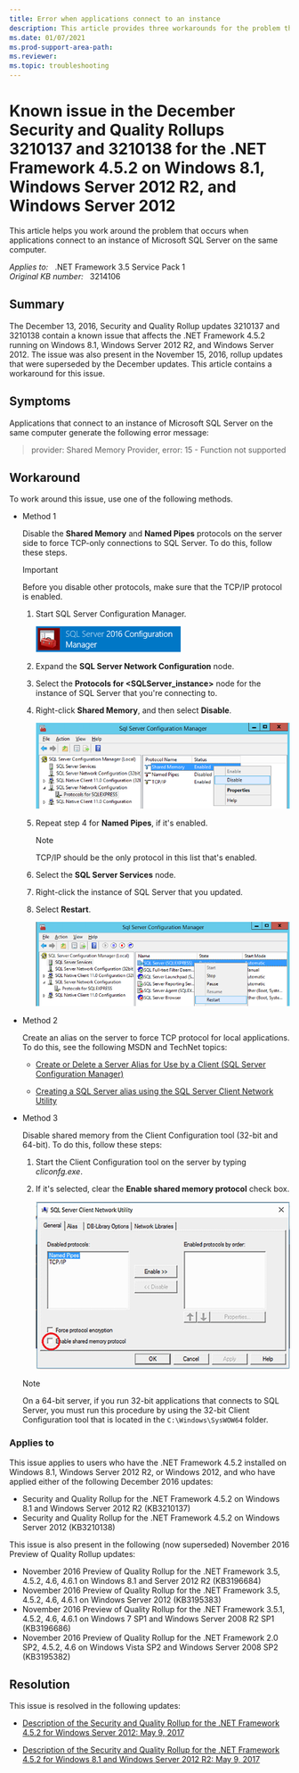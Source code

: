 ```yaml
---
title: Error when applications connect to an instance
description: This article provides three workarounds for the problem that occurs when applications connect to an instance of Microsoft SQL Server on the same computer.
ms.date: 01/07/2021
ms.prod-support-area-path:
ms.reviewer: 
ms.topic: troubleshooting
---
```

# Known issue in the December Security and Quality Rollups 3210137 and 3210138 for the .NET Framework 4.5.2 on Windows 8.1, Windows Server 2012 R2, and Windows Server 2012

This article helps you work around the problem that occurs when applications connect to an instance of Microsoft SQL Server on the same computer.

_Applies to:_ &nbsp; .NET Framework 3.5 Service Pack 1  
_Original KB number:_ &nbsp; 3214106

## Summary

The December 13, 2016, Security and Quality Rollup updates 3210137 and 3210138 contain a known issue that affects the .NET Framework 4.5.2 running on Windows 8.1, Windows Server 2012 R2, and Windows Server 2012. The issue was also present in the November 15, 2016, rollup updates that were superseded by the December updates. This article contains a workaround for this issue.

## Symptoms

Applications that connect to an instance of Microsoft SQL Server on the same computer generate the following error message:

> provider: Shared Memory Provider, error: 15 - Function not supported

## Workaround

To work around this issue, use one of the following methods.

- Method 1

  Disable the **Shared Memory** and **Named Pipes** protocols on the server side to force TCP-only connections to SQL Server. To do this, follow these steps.  

  > [!IMPORTANT]
  > Before you disable other protocols, make sure that the TCP/IP protocol is enabled.

  1. Start SQL Server Configuration Manager.

     ![Configuration Manager](./media/error-applications-connect-instance-same-computer/configuration-manager-image.png)

  1. Expand the **SQL Server Network Configuration** node.

  1. Select the **Protocols for <**SQLServer_instance**>** node for the instance of SQL Server that you're connecting to.

  1. Right-click **Shared Memory**, and then select **Disable**.

     ![Shared Memory](./media/error-applications-connect-instance-same-computer/shared-memory-image.png)

  1. Repeat step 4 for **Named Pipes**, if it's enabled.

     > [!NOTE]
     > TCP/IP should be the only protocol in this list that's enabled.

  1. Select the **SQL Server Services** node.

  1. Right-click the instance of SQL Server that you updated.

  1. Select **Restart**.

       ![Restart](./media/error-applications-connect-instance-same-computer/restart-image.png)

- Method 2

  Create an alias on the server to force TCP protocol for local applications. To do this, see the following MSDN and TechNet topics:

  - [Create or Delete a Server Alias for Use by a Client (SQL Server Configuration Manager)](/previous-versions/sql/sql-server-2012/ms190445(v=sql.110))

  - [Creating a SQL Server alias using the SQL Server Client Network Utility](https://azurecloudai.blog/2013/01/22/creating-a-sql-server-alias-using-the-sql-server-client-network-utility/)

- Method 3

  Disable shared memory from the Client Configuration tool (32-bit and 64-bit). To do this, follow these steps:

  1. Start the Client Configuration tool on the server by typing *cliconfg.exe*.
  1. If it's selected, clear the **Enable shared memory protocol** check box.

     ![SQL Server Client Network Utility dialog box](./media/error-applications-connect-instance-same-computer/client-network-utility-dialog-box.png)  

    > [!NOTE]
    > On a 64-bit server, if you run 32-bit applications that connects to SQL Server, you must run this procedure by using the 32-bit Client Configuration tool that is located in the `C:\Windows\SysWOW64` folder.

### Applies to

This issue applies to users who have the .NET Framework 4.5.2 installed on Windows 8.1, Windows Server 2012 R2, or Windows 2012, and who have applied either of the following December 2016 updates:

- Security and Quality Rollup for the .NET Framework 4.5.2 on Windows 8.1 and Windows Server 2012 R2 (KB3210137)
- Security and Quality Rollup for the .NET Framework 4.5.2 on Windows Server 2012 (KB3210138)

This issue is also present in the following (now superseded) November 2016 Preview of Quality Rollup updates:

- November 2016 Preview of Quality Rollup for the .NET Framework 3.5, 4.5.2, 4.6, 4.6.1 on Windows 8.1 and Server 2012 R2 (KB3196684)
- November 2016 Preview of Quality Rollup for the .NET Framework 3.5, 4.5.2, 4.6, 4.6.1 on Windows Server 2012 (KB3195383)
- November 2016 Preview of Quality Rollup for the .NET Framework 3.5.1, 4.5.2, 4.6, 4.6.1 on Windows 7 SP1 and Windows Server 2008 R2 SP1 (KB3196686)
- November 2016 Preview of Quality Rollup for the .NET Framework 2.0 SP2, 4.5.2, 4.6 on Windows Vista SP2 and Windows Server 2008 SP2 (KB3195382)

## Resolution

This issue is resolved in the following updates:

- [Description of the Security and Quality Rollup for the .NET Framework 4.5.2 for Windows Server 2012: May 9, 2017](https://support.microsoft.com/help/4014513)

- [Description of the Security and Quality Rollup for the .NET Framework 4.5.2 for Windows 8.1 and Windows Server 2012 R2: May 9, 2017](https://support.microsoft.com/help/4014512)
